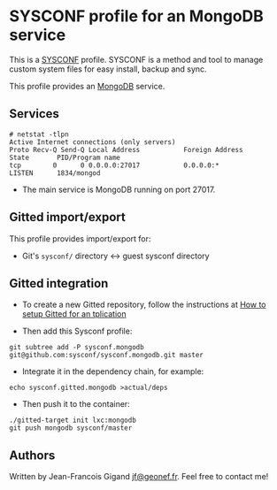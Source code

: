 # SYSCONF profile for an MongoDB service

This is a [SYSCONF](https://github.com/geonef/sysconf.base)
profile. SYSCONF is a method and tool to manage custom system files
for easy install, backup and sync.

This profile provides an [MongoDB](https://www.mongodb.com/) service.


## Services

```
# netstat -tlpn
Active Internet connections (only servers)
Proto Recv-Q Send-Q Local Address           Foreign Address         State       PID/Program name
tcp        0      0 0.0.0.0:27017           0.0.0.0:*               LISTEN      1834/mongod     
```

* The main service is MongoDB running on port 27017.


## Gitted import/export

This profile provides import/export for:
* Git's ```sysconf/``` directory <-> guest sysconf directory



## Gitted integration

* To create a new Gitted repository, follow the instructions at
  [How to setup Gitted for an tplication](http://gitted.io/tutorial/setup-gitted-sysconf/)
  
* Then add this Sysconf profile:
```
git subtree add -P sysconf.mongodb git@github.com:sysconf/sysconf.mongodb.git master
```

* Integrate it in the dependency chain, for example:
```
echo sysconf.gitted.mongodb >actual/deps
```

* Then push it to the container:
```
./gitted-target init lxc:mongodb
git push mongodb sysconf/master
```


## Authors

Written by Jean-Francois Gigand <jf@geonef.fr>. Feel free to contact me!
